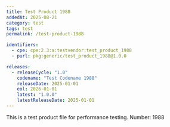 ```yaml
---
title: Test Product 1988
addedAt: 2025-08-21
category: test
tags: test
permalink: /test-product-1988

identifiers:
  - cpe: cpe:2.3:a:testvendor:test_product_1988
  - purl: pkg:generic/test_product_1988@1.0.0

releases:
  - releaseCycle: "1.0"
    codename: "Test Codename 1988"
    releaseDate: 2025-01-01
    eol: 2026-01-01
    latest: "1.0.0"
    latestReleaseDate: 2025-01-01
---
```


This is a test product file for performance testing. Number: 1988
